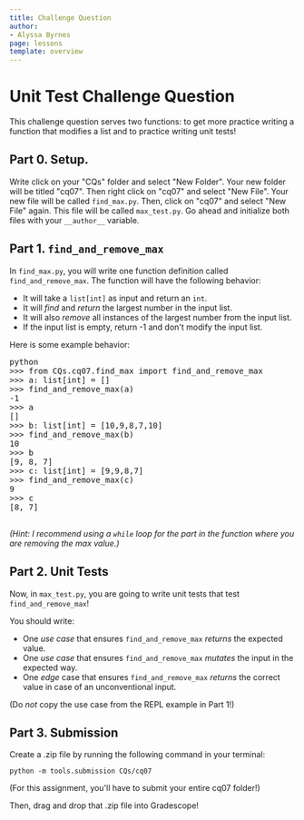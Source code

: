 ```yaml
---
title: Challenge Question 
author:
- Alyssa Byrnes
page: lessons
template: overview
---
```


# Unit Test Challenge Question

This challenge question serves two functions: to get more practice writing a function that modifies a list and to practice writing unit tests!

## Part 0. Setup.

Write click on your "CQs" folder and select "New Folder". Your new folder will be titled "cq07". Then right click on "cq07" and select "New File". Your new file will be called `find_max.py`. Then, click on "cq07" and select "New File" again. This file will be called `max_test.py`. Go ahead and initialize both files with your `__author__` variable.

## Part 1. `find_and_remove_max`

In `find_max.py`, you will write one function definition called `find_and_remove_max`. The function will have the following behavior:

- It will take a `list[int]` as input and return an `int`.
- It will *find* and *return* the largest number in the input list.
- It will also *remove* all instances of the largest number from the input list.
- If the input list is empty, return -1 and don't modify the input list.

Here is some example behavior: 

<pre>
<div class="terminal">python
>>> from CQs.cq07.find_max import find_and_remove_max
>>> a: list[int] = []
>>> find_and_remove_max(a)
-1
>>> a
[]
>>> b: list[int] = [10,9,8,7,10]
>>> find_and_remove_max(b)
10
>>> b
[9, 8, 7]
>>> c: list[int] = [9,9,8,7]
>>> find_and_remove_max(c)
9
>>> c
[8, 7]
</div>
</pre>

*(Hint: I recommend using a `while` loop for the part in the function where you are removing the max value.)*



## Part 2. Unit Tests

Now, in `max_test.py`, you are going to write unit tests that test `find_and_remove_max`!

You should write: 

- One *use case* that ensures `find_and_remove_max` *returns* the expected value.
- One *use case* that ensures `find_and_remove_max` *mutates* the input in the expected way.
- One *edge* case that ensures `find_and_remove_max` *returns* the correct value in case of an unconventional input.

(Do *not* copy the use case from the REPL example in Part 1!)

## Part 3. Submission

Create a .zip file by running the following command in your terminal:

```python -m tools.submission CQs/cq07```

(For this assignment, you'll have to submit your entire cq07 folder!)

Then, drag and drop that .zip file into Gradescope!